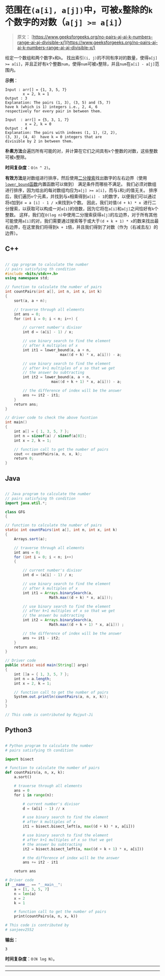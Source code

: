 # 范围在`(a[i], a[j])`中，可被`x`整除的`k`个数字的对数（`a[j] >= a[i]`）

> 原文： [https://www.geeksforgeeks.org/no-pairs-aj-ai-k-numbers-range-ai-aj-divisible-x/](https://www.geeksforgeeks.org/no-pairs-aj-ai-k-numbers-range-ai-aj-divisible-x/)

给定一个数组和两个数字`x`和`k`。 找出索引`(i, j)`的不同有序对的数量，使得`a[j] >= a[i]`，并且正好有`k`个整数`num`，使得`num`可被`x`整除，并且`num`在`a[i] - a[j]`范围内。

**示例**：

```
Input : arr[] = {1, 3, 5, 7}
        x = 2, k = 1
Output : 3 
Explanation: The pairs (1, 3), (3, 5) and (5, 7) 
have k (which is 1) integers i.e., 2, 4, 6 
respectively for every pair in between them.

Input  : arr[] = {5, 3, 1, 7} 
         x = 2, k = 0 
Output : 4 
Explanation: The pairs with indexes (1, 1), (2, 2),
(3, 3), (4, 4)  have k = 0 integers that are 
divisible by 2 in between them.

```



**朴素方法**会遍历所有可能的对，并计算在它们之间具有`k`个整数的对数，这些整数可被`x`整除。

**时间复杂度**：`O(n ^ 2)`。

**有效方法**是对数组进行排序，然后使用[二分搜索](https://www.geeksforgeeks.org/binary-search/)找出数字的左右边界（使用[`lower_bound`函数](https://www.geeksforgeeks.org/upper_bound-and-lower_bound-for-vector-in-cpp-stl/)内置函数可以做到） 满足条件而哪些不满足。 我们必须对数组进行排序，因为给出的每对数组均应为`a[j] >= a[i]`，而与`i`和`j`的值无关。 排序后，我们遍历`n`个元素，并找到与`x`相乘得到`a[i] - 1`的数字，以便我们可以通过将`d`加到`d = a [i] - 1 / x`来找到`k`个数。 因此，我们对值`(d + k) * x `进行二分搜索，以获取可以构成一对`a[i]`的倍数，因为它将在`a[i]`和`a[j]`之间恰好有`k`个整数。 这样，我们在`O(log n)`中使用二分搜索获得`a[j]`的左边界，对于所有其他可能使用`a[i]`的对，我们需要通过搜索等于或大于`(d + k + 1) * x`的数来找出最右边界，在这里我们将得到`k + 1`倍，并且我们得到了对数（作为（右减去左）的边界）。

## C++ 

```cpp

// cpp program to calculate the number 
// pairs satisfying th condition 
#include <bits/stdc++.h> 
using namespace std; 

// function to calculate the number of pairs 
int countPairs(int a[], int n, int x, int k) 
{ 
    sort(a, a + n);     

    // traverse through all elements 
    int ans = 0; 
    for (int i = 0; i < n; i++) { 

        // current number's divisor 
        int d = (a[i] - 1) / x; 

        // use binary search to find the element  
        // after k multiples of x 
        int it1 = lower_bound(a, a + n,  
                         max((d + k) * x, a[i])) - a; 

        // use binary search to find the element 
        // after k+1 multiples of x so that we get  
        // the answer bu subtracting 
        int it2 = lower_bound(a, a + n, 
                     max((d + k + 1) * x, a[i])) - a; 

        // the difference of index will be the answer 
        ans += it2 - it1; 
    } 
    return ans; 
} 

// driver code to check the above fucntion 
int main() 
{ 
    int a[] = { 1, 3, 5, 7 }; 
    int n = sizeof(a) / sizeof(a[0]); 
    int x = 2, k = 1; 

    // function call to get the number of pairs 
    cout << countPairs(a, n, x, k); 
    return 0; 
} 

```

## Java

```java

// Java program to calculate the number 
// pairs satisfying th condition 
import java.util.*;  

class GFG 
{ 

// function to calculate the number of pairs 
static int countPairs(int a[], int n, int x, int k) 
{ 
    Arrays.sort(a);  

    // traverse through all elements 
    int ans = 0; 
    for (int i = 0; i < n; i++)  
    { 

        // current number's divisor 
        int d = (a[i] - 1) / x; 

        // use binary search to find the element  
        // after k multiples of x 
        int it1 = Arrays.binarySearch(a,  
                    Math.max((d + k) * x, a[i])); 

        // use binary search to find the element 
        // after k+1 multiples of x so that we get  
        // the answer bu subtracting 
        int it2 = Arrays.binarySearch(a, 
                    Math.max((d + k + 1) * x, a[i])) ; 

        // the difference of index will be the answer 
        ans += it1 - it2; 
    } 
    return ans; 
} 

// Driver code  
public static void main(String[] args) 
{ 
    int []a = { 1, 3, 5, 7 }; 
    int n = a.length; 
    int x = 2, k = 1; 

    // function call to get the number of pairs 
    System.out.println(countPairs(a, n, x, k)); 
} 
} 

// This code is contributed by Rajput-Ji 

```

## Python3

```py

# Python program to calculate the number 
# pairs satisfying th condition 

import bisect 

# function to calculate the number of pairs 
def countPairs(a, n, x, k): 
    a.sort() 

    # traverse through all elements 
    ans = 0
    for i in range(n): 

        # current number's divisor 
        d = (a[i] - 1) // x 

        # use binary search to find the element 
        # after k multiples of x 
        it1 = bisect.bisect_left(a, max((d + k) * x, a[i])) 

        # use binary search to find the element 
        # after k+1 multiples of x so that we get 
        # the answer bu subtracting 
        it2 = bisect.bisect_left(a, max((d + k + 1) * x, a[i])) 

        # the difference of index will be the answer 
        ans += it2 - it1 

    return ans 

# Driver code 
if __name__ == "__main__": 
    a = [1, 3, 5, 7] 
    n = len(a) 
    x = 2
    k = 1

    # function call to get the number of pairs 
    print(countPairs(a, n, x, k)) 

# This code is contributed by 
# sanjeev2552 

```

**输出**：

```
3

```

**时间复杂度**：`O(N log N)`。



* * *

* * *




